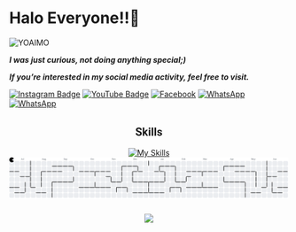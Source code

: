 # **Halo Everyone!!👋**
![YOAIMO](https://media.giphy.com/media/v1.Y2lkPTc5MGI3NjExcHVzYzJ1bjJiaGFwcmx6cjduNHk1cjk0djc4bm55czVxczNsMzM4MiZlcD12MV9naWZzX3NlYXJjaCZjdD1n/zkNBtlymM6zX4DndrU/giphy.gif)

__*I was just curious, not doing anything special;)*__


__*If you’re interested in my social media activity, feel free to visit.*__

[![Instagram Badge](https://img.shields.io/badge/Instagram-E4405F?style=for-the-badge&logo=instagram&logoColor=white)](https://www.instagram.com/barrr_404/) [![YouTube Badge](https://img.shields.io/badge/YouTube-FF0000?style=for-the-badge&logo=youtube&logoColor=white)](https://www.youtube.com/@MksAkbar123) [![Facebook](https://img.shields.io/badge/Facebook-1877F2?style=for-the-badge&logo=facebook&logoColor=white)](https://web.facebook.com/profile.php?id=100015254683232) [![WhatsApp](https://img.shields.io/badge/WhatsApp-25D366?style=for-the-badge&logo=WhatsApp&logoColor=white)](https://i.pinimg.com/736x/1b/89/fa/1b89fa3320274b3a6cc8b851de1ede51.jpg) [![WhatsApp](    https://img.shields.io/badge/TikTok-000000?style=for-the-badge&logo=tiktok&logoColor=white)](https://www.tiktok.com/@ak_the_kinz)

<br>

<div align="center">
  <span style="font-family: 'Roboto'; font-size: 20px;">
    <b>Skills</b>
  </span>
</div>

<br>

<div align="center">
  <a href="https://skillicons.dev">
    <img src="https://skillicons.dev/icons?i=html,css,js,py&perline=4" alt="My Skills" />
  </a>
</div>


<picture>
  <source media="(prefers-color-scheme: dark)" srcset="https://raw.githubusercontent.com/Barrr-404/Barrr-404/output/pacman-contribution-graph-dark.svg">
  <source media="(prefers-color-scheme: light)" srcset="https://raw.githubusercontent.com/Barrr-404/Barrr-404/output/pacman-contribution-graph.svg">
  <img alt="pacman contribution graph" src="https://raw.githubusercontent.com/Barrr-404/Barrr-404/output/pacman-contribution-graph.svg">
</picture>



###

<div align="center">
  <img src="https://profile-counter.glitch.me/Barrr-404/count.svg?"  />
</div>

###